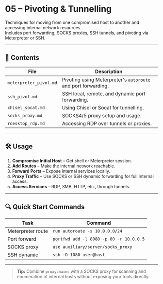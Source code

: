 # 05 – Pivoting & Tunnelling

Techniques for moving from one compromised host to another and accessing internal network resources.  
Includes port forwarding, SOCKS proxies, SSH tunnels, and pivoting via Meterpreter or SSH.

---

## 📌 Contents

| File                | Description |
|---------------------|-------------|
| `meterpreter_pivot.md` | Pivoting using Meterpreter's `autoroute` and port forwarding. |
| `ssh_pivot.md`      | SSH local, remote, and dynamic port forwarding. |
| `chisel_socat.md`   | Using Chisel or Socat for tunnelling. |
| `socks_proxy.md`    | SOCKS4/5 proxy setup and usage. |
| `rdesktop_rdp.md`   | Accessing RDP over tunnels or proxies. |

---

## 🛠 Usage

1. **Compromise Initial Host** – Get shell or Meterpreter session.
2. **Add Routes** – Make the internal network reachable.
3. **Forward Ports** – Expose internal services locally.
4. **Proxy Traffic** – Use SOCKS or SSH dynamic forwarding for full internal access.
5. **Access Services** – RDP, SMB, HTTP, etc., through tunnels.

---

## 🔍 Quick Start Commands

| Task                | Command |
|---------------------|---------|
| Meterpreter route   | `run autoroute -s 10.0.0.0/24` |
| Port forward        | `portfwd add -l 8080 -p 80 -r 10.0.0.5` |
| SOCKS proxy         | `use auxiliary/server/socks_proxy` |
| SSH dynamic         | `ssh -D 1080 user@host` |

---

> **Tip:** Combine `proxychains` with a SOCKS proxy for scanning and enumeration of internal hosts without exposing your tools directly.
